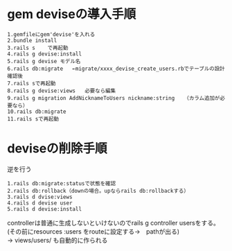 # gem deviseの導入手順
```
1.gemfileにgem'devise'を入れる
2.bundle install
3.rails s    で再起動
4.rails g devise:install
5.rails g devise モデル名
6.rails db:migrate   ←migrate/xxxx_devise_create_users.rbでテーブルの設計確認後
7.rails sで再起動
8.rails g devise:views   必要なら編集
9.rails g migration AddNicknameToUsers nickname:string   （カラム追加が必要なら）
10.rails db:migrate
11.rails sで再起動
```


# deviseの削除手順
逆を行う
```
1.rails db:migrate:statusで状態を確認
2.rails db:rollback（downの場合。upならrails db:rollbackする）
3.rails d dvise:views
4.rails d devise user
5.rails d devise:install
```
controllerは普通に生成しないといけないのでrails g controller usersをする。  
(その前にresources :users をrouteに設定する→　pathが出る)  
→ views/users/ も自動的に作られる

